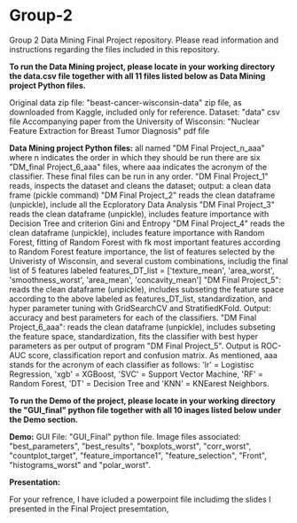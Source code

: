 # Group-2
Group 2 Data Mining Final Project repository.
Please read information and instructions regarding the files included in this repository.

**To run the Data Mining project, please locate in your working directory the data.csv file together with all 11 files listed below as Data Mining project Python files.**

Original data zip file: "beast-cancer-wisconsin-data" zip file, as downloaded from Kaggle, included only for reference.
Dataset: "data" csv file
Accompanying paper from the University of Wisconsin: "Nuclear Feature Extraction for Breast Tumor Diagnosis" pdf file

**Data Mining project Python files:**
    all named "DM Final Project_n_aaa" where n indicates the order in which they should be run
    there are six "DM_final Project_6_aaa" files, where aaa indicates the acronym of the classifier. These final files can be run in any order.
    "DM Final Project_1" reads, inspects the dataset and cleans the dataset; output: a clean data frame (pickle command)
    "DM Final Project_2" reads the clean dataframe (unpickle), include all the Ecploratory Data Analysis
    "DM Final Project_3" reads the clean dataframe (unpickle), includes feature importance with Decision Tree and criterion Gini and   Entropy
    "DM Final Project_4" reads the clean dataframe (unpickle), includes feature importance with Random Forest, fitting of Random Forest with fk most important features according to Random Forest feature importance, the list of features selected by the Univeristy of Wisconsin, and several custom combinations, includig the final list of 5 features labeled features_DT_list = ['texture_mean', 'area_worst', 'smoothness_worst', 'area_mean', 'concavity_mean']
    "DM Final Project_5": reads the clean dataframe (unpickle), includes subseting the feature space according to the above labeled as features_DT_list, standardization, and hyper parameter tuning with GridSearchCV and StratifiedKFold. Output: accuracy and best parameters for each of the classifiers. 
    "DM Final Project_6_aaa": reads the clean dataframe (unpickle), includes subseting the feature space, standardization, fits the classifier with best hyper parameters as per output of program "DM Final Project_5". Output is ROC-AUC score, classification report and confusion matrix. As mentioned, aaa stands for the acronym of each classifier as follows: 'lr' = Logistisc Regression, 'xgb' = XGBoost, 'SVC' = Support Vector Machine, 'RF' = Random Forest, 'DT' = Decision Tree and 'KNN' = KNEarest Neighbors.


**To run the Demo of the project, please locate in your working directory the "GUI_final" python file together with all 10 inages listed below under the Demo section.**

**Demo:**
GUI File: "GUI_Final" python file.
Image files associated: "best_parameters", "best_results", "boxplots_worst", "corr_worst", "countplot_target", "feature_importance1", "feature_selection", "Front", "histograms_worst" and "polar_worst". 
 
 **Presentation:**

For your refrence, I have icluded a powerpoint file includimg the slides I presented in the Final Project presemtation, 
